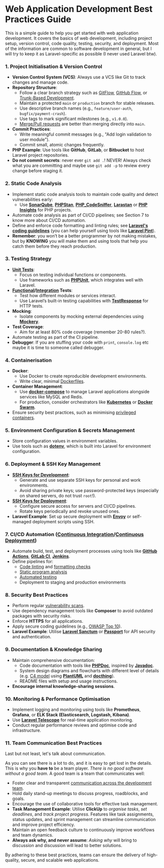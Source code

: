 # **Web Application Development Best Practices Guide**

This is a simple guide to help you get started with web application development. It covers the basics of web development, including project setup, version control, code quality, testing, security, and deployment. Most of the information are common to software development in general, but I will try to keep it as Laravel-specific as possible (I never used Laravel btw).

### 1. **Project Initialisation & Version Control**

- **Version Control System (VCS)**: Always use a VCS like Git to track changes and manage code.
- **Repository Structure**:
  - Follow a clear branch strategy such as [GitFlow](https://www.atlassian.com/git/tutorials/comparing-workflows/gitflow-workflow), [GitHub Flow](https://docs.github.com/en/get-started/using-github/github-flow), or [Trunk-Based Development](https://trunkbaseddevelopment.com/).
  - Maintain a protected `main` or `production` branch for stable releases.
  - Use descriptive branch names (e.g., `feature/user-auth`, `bugfix/payment-crash`).
  - Use tags to mark significant milestones (e.g., `v1.0.0`).
  - [Merge/Pull requests](https://stackoverflow.com/questions/23076923/what-is-a-merge-request#answer-36666408) are better than merging directly into `main`.
- **Commit Practices**:
  - Write meaningful commit messages (e.g., "Add login validation to user module").
  - Commit small, atomic changes frequently.
- **PHP Example**: Use tools like **GitHub**, **GitLab**, or **Bitbucket** to host Laravel project repositories.
- **Do not commit secrets**: never ever `git add .`! NEVER! Always check what you are committing and maybe use `git add -p` to review every change before staging it.

### 2. **Static Code Analysis**

- Implement static code analysis tools to maintain code quality and detect vulnerabilities early:
  - Use [**SonarQube**](https://www.sonarsource.com/products/sonarqube/), [**PHPStan**](https://github.com/nunomaduro/larastan), [**PHP_CodeSniffer**](https://github.com/squizlabs/PHP_CodeSniffer), [**Larastan**](https://github.com/larastan/larastan) or [**PHP Insights**](https://github.com/nunomaduro/phpinsights) for PHP projects.
- Automate code analysis as part of CI/CD pipelines; see Section 7 to know more about CI/CD automation.
- Define and enforce code formatting and linting rules; see [**Laravel's coding guidelines**](https://xqsit94.github.io/laravel-coding-guidelines/) (you can help yourself using tools like [**Laravel Pint**](https://github.com/laravel/pint)).
- **Remember**: you won’t be a better programmer by not making mistakes, but by **KNOWING** you will make them and using tools that help you catch them before they reach production.

### 3. **Testing Strategy**

- [**Unit Tests**](https://it.wikipedia.org/wiki/Unit_testing):
  - Focus on testing individual functions or components.
  - Use frameworks such as [**PHPUnit**](https://phpunit.de/index.html), which integrates well with Laravel.
- **[Functional](https://en.wikipedia.org/wiki/Functional_testing)/[Integration](https://en.wikipedia.org/wiki/Integration_testing) Tests**:
  - Test how different modules or services interact.
  - Use Laravel’s built-in testing capabilities with [**TestResponse**](https://laravel.com/api/11.x/Illuminate/Testing/TestResponse.html) for HTTP tests.
- **Mocking**:
  - Isolate components by mocking external dependencies using [**Mockery**](https://github.com/mockery/mockery).
- **Test Coverage**:
  - Aim for at least 80% code coverage (remember 20-80 rules?).
- Automate testing as part of the CI pipeline.
- **Debugger**: If you are stuffing your code with `print`, `console.log` etc maybe it is time to someone called debugger.

### 4. **Containerisation**

- **Docker**:
  - Use Docker to create reproducible development environments.
  - Write clear, minimal [Dockerfiles](https://docs.docker.com/build/concepts/dockerfile/).
- **Container Management**:
  - Use [**docker-compose**](https://docs.docker.com/compose/) to manage Laravel applications alongside services like MySQL and Redis.
  - For production, consider orchestrators like [**Kubernetes**](https://kubernetes.io/it/) or [**Docker Swarm**](https://docs.docker.com/engine/swarm/).
- Ensure security best practices, such as minimising [privileged containers](https://docs.docker.com/reference/cli/docker/container/run/#privileged).

### 5. **Environment Configuration & Secrets Management**

- Store configuration values in environment variables.
- Use tools such as [**dotenv**](https://www.npmjs.com/package/dotenv), which is built into Laravel for environment configuration.

### 6. **Deployment & SSH Key Management**

- [**SSH Keys for Development**](https://docs.github.com/en/authentication/connecting-to-github-with-ssh/adding-a-new-ssh-key-to-your-github-account):
  - Generate and use separate SSH keys for personal and work environments.
  - Avoid sharing private keys; use password-protected keys (especially on shared servers, do not trust `root`!).
- [**SSH Keys for Deployment**](https://docs.github.com/en/authentication/connecting-to-github-with-ssh/managing-deploy-keys):
  - Configure secure access for servers and CI/CD pipelines.
  - Rotate keys periodically and revoke unused ones.
- **Laravel Example**: Set up secure deployment with [**Envoy**](https://github.com/laravel/envoy) or self-managed deployment scripts using SSH.

### 7. **CI/CD Automation ([Continuous Integration](https://en.wikipedia.org/wiki/Continuous_integration)/[Continuous Deployment](https://en.wikipedia.org/wiki/Continuous_deployment))**

- Automate build, test, and deployment processes using tools like [**GitHub Actions**](https://docs.github.com/en/actions/about-github-actions/understanding-github-actions), [**GitLab CI**](https://docs.gitlab.com/ee/ci/), [**Jenkins**](https://www.jenkins.io/).
- Define pipelines for:
  - [Code linting](https://en.wikipedia.org/wiki/Lint_(software)) and [formatting checks](https://prettier.io/)
  - [Static program analysis](https://en.wikipedia.org/wiki/Static_program_analysis)
  - [Automated testing](https://en.wikipedia.org/wiki/Test_automation)
  - Deployment to staging and production environments

### 8. **Security Best Practices**

- Perform regular [vulnerability scans](https://owasp.org/www-community/Vulnerability_Scanning_Tools).
- Use dependency management tools like **Composer** to avoid outdated packages with security risks.
- Enforce **HTTPS** for all applications.
- Apply secure coding guidelines (e.g., [OWASP Top 10](https://owasp.org/www-project-top-ten/)).
- **Laravel Example**: Utilise [**Laravel Sanctum**](https://laravel.com/docs/11.x/sanctum) or [**Passport**](https://www.passportjs.org/docs/) for API security and authentication.

### 9. **Documentation & Knowledge Sharing**

- Maintain comprehensive documentation:
  - Code documentation with tools like [**PHPDoc**](https://en.wikipedia.org/wiki/PHPDoc), inspired by [**Javadoc**](https://en.wikipedia.org/wiki/Javadoc).
  - System design diagrams and flowcharts with different level of details (e.g. [C4 model](https://c4model.com/) using [**PlantUML**](https://plantuml.com/) and [**docthing**](https://github.com/ferdiu/docthing/)).
  - README files with setup and usage instructions.
- **Encourage internal knowledge-sharing sessions**.

### 10. **Monitoring & Performance Optimisation**

- Implement logging and monitoring using tools like **Prometheus**, **Grafana**, or **ELK Stack (Elasticsearch, Logstash, Kibana)**.
- Use [**Laravel Telescope**](https://laravel.com/docs/11.x/telescope) for real-time application monitoring.
- Conduct regular performance reviews and optimise code and infrastructure.

### 11. **Team Communication Best Practices**

Last but not least, let's talk about communication.

As you can see there is a lot to do, and it is easy to get lost in the details. This is why you **have to** be a team player. _There is no good software without a good team_. A good team is a team that communicates well:
- Foster clear and transparent [communication across the development team](https://fullscale.io/blog/effective-communication-in-software-development/).
- Hold daily stand-up meetings to discuss progress, roadblocks, and goals.
- Encourage the use of collaborative tools for effective task management.
- **Task Management Example**: Utilise **ClickUp** to _organise tasks_, _set deadlines_, and _track project progress_. Features like task assignments, status updates, and sprint management can streamline communication and improve project efficiency.
- Maintain an open feedback culture to continuously improve workflows and team dynamics.
- **Always ask why, and never assume**: _Asking why_ will bring to discussion and discussion will lead to better solutions.

By adhering to these best practices, teams can ensure the delivery of high-quality, secure, and scalable web applications.
